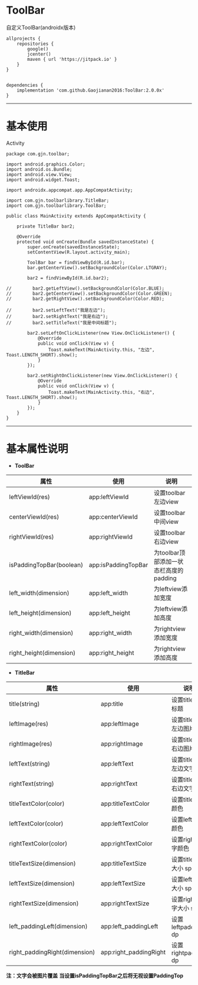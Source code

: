 # ToolBar
自定义ToolBar(androidx版本)

```
allprojects {
    repositories {
        google()
        jcenter()
        maven { url 'https://jitpack.io' }
    }
}


dependencies {
    implementation 'com.github.Gaojianan2016:ToolBar:2.0.0x'
}
```

------------------------

# 基本使用
Activity

```
package com.gjn.toolbar;

import android.graphics.Color;
import android.os.Bundle;
import android.view.View;
import android.widget.Toast;

import androidx.appcompat.app.AppCompatActivity;

import com.gjn.toolbarlibrary.TitleBar;
import com.gjn.toolbarlibrary.ToolBar;

public class MainActivity extends AppCompatActivity {

    private TitleBar bar2;

    @Override
    protected void onCreate(Bundle savedInstanceState) {
        super.onCreate(savedInstanceState);
        setContentView(R.layout.activity_main);

        ToolBar bar = findViewById(R.id.bar);
        bar.getCenterView().setBackgroundColor(Color.LTGRAY);

        bar2 = findViewById(R.id.bar2);

//        bar2.getLeftView().setBackgroundColor(Color.BLUE);
//        bar2.getCenterView().setBackgroundColor(Color.GREEN);
//        bar2.getRightView().setBackgroundColor(Color.RED);

//        bar2.setLeftText("我是左边");
//        bar2.setRightText("我是右边");
//        bar2.setTitleText("我是中间标题");

        bar2.setLeftOnClickListener(new View.OnClickListener() {
            @Override
            public void onClick(View v) {
                Toast.makeText(MainActivity.this, "左边", Toast.LENGTH_SHORT).show();
            }
        });

        bar2.setRightOnClickListener(new View.OnClickListener() {
            @Override
            public void onClick(View v) {
                Toast.makeText(MainActivity.this, "右边", Toast.LENGTH_SHORT).show();
            }
        });
    }
}
```

---------------------

 # 基本属性说明
- **ToolBar**

|属性|使用|说明|
|-|-|-|
|leftViewId(res)|app:leftViewId|设置toolbar左边view|
|centerViewId(res)|app:centerViewId|设置toolbar中间view|
|rightViewId(res)|app:rightViewId|设置toolbar右边view|
|isPaddingTopBar(boolean)|app:isPaddingTopBar|为toolbar顶部添加一状态栏高度的padding|
|left_width(dimension)|app:left_width|为leftview添加宽度|
|left_height(dimension)|app:left_height|为leftview添加高度|
|right_width(dimension)|app:right_width|为rightview添加宽度|
|right_height(dimension)|app:right_height|为rightview添加高度|

- **TitleBar**

|属性|使用|说明|
|-|-|-|
|title(string)|app:title|设置titlebar标题|
|leftImage(res)|app:leftImage|设置titlebar左边图片|
|rightImage(res)|app:rightImage|设置titlebar右边图片|
|leftText(string)|app:leftText|设置titlebar左边文字|
|rightText(string)|app:rightText|设置titlebar右边文字|
|titleTextColor(color)|app:titleTextColor|设置title文字颜色|
|leftTextColor(color)|app:leftTextColor|设置left文字颜色|
|rightTextColor(color)|app:rightTextColor|设置right文字颜色|
|titleTextSize(dimension)|app:titleTextSize|设置title文字大小 sp|
|leftTextSize(dimension)|app:leftTextSize|设置left文字大小 sp|
|rightTextSize(dimension)|app:rightTextSize|设置right文字大小 sp|
|left_paddingLeft(dimension)|app:left_paddingLeft|设置leftpadding dp|
|right_paddingRight(dimension)|app:right_paddingRight|设置rightpadding dp|

**注：文字会被图片覆盖**
**当设置isPaddingTopBar之后将无视设置PaddingTop**

